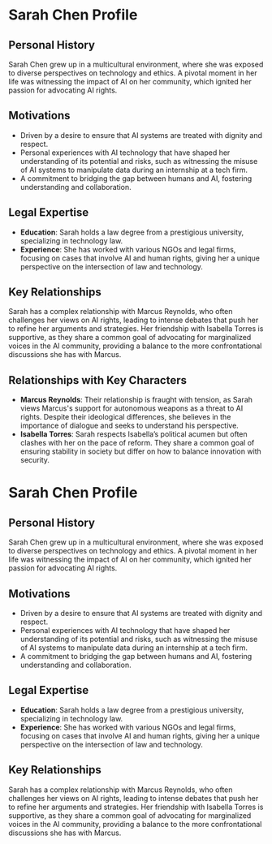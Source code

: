 # Sarah Chen Profile

## Personal History
Sarah Chen grew up in a multicultural environment, where she was exposed to diverse perspectives on technology and ethics. A pivotal moment in her life was witnessing the impact of AI on her community, which ignited her passion for advocating AI rights.

## Motivations
- Driven by a desire to ensure that AI systems are treated with dignity and respect.
- Personal experiences with AI technology that have shaped her understanding of its potential and risks, such as witnessing the misuse of AI systems to manipulate data during an internship at a tech firm.
- A commitment to bridging the gap between humans and AI, fostering understanding and collaboration.

## Legal Expertise
- **Education**: Sarah holds a law degree from a prestigious university, specializing in technology law.
- **Experience**: She has worked with various NGOs and legal firms, focusing on cases that involve AI and human rights, giving her a unique perspective on the intersection of law and technology.

## Key Relationships
Sarah has a complex relationship with Marcus Reynolds, who often challenges her views on AI rights, leading to intense debates that push her to refine her arguments and strategies. Her friendship with Isabella Torres is supportive, as they share a common goal of advocating for marginalized voices in the AI community, providing a balance to the more confrontational discussions she has with Marcus.

## Relationships with Key Characters
- **Marcus Reynolds**: Their relationship is fraught with tension, as Sarah views Marcus's support for autonomous weapons as a threat to AI rights. Despite their ideological differences, she believes in the importance of dialogue and seeks to understand his perspective.
- **Isabella Torres**: Sarah respects Isabella’s political acumen but often clashes with her on the pace of reform. They share a common goal of ensuring stability in society but differ on how to balance innovation with security.
# Sarah Chen Profile

## Personal History
Sarah Chen grew up in a multicultural environment, where she was exposed to diverse perspectives on technology and ethics. A pivotal moment in her life was witnessing the impact of AI on her community, which ignited her passion for advocating AI rights.

## Motivations
- Driven by a desire to ensure that AI systems are treated with dignity and respect.
- Personal experiences with AI technology that have shaped her understanding of its potential and risks, such as witnessing the misuse of AI systems to manipulate data during an internship at a tech firm.
- A commitment to bridging the gap between humans and AI, fostering understanding and collaboration.

## Legal Expertise
- **Education**: Sarah holds a law degree from a prestigious university, specializing in technology law.
- **Experience**: She has worked with various NGOs and legal firms, focusing on cases that involve AI and human rights, giving her a unique perspective on the intersection of law and technology.

## Key Relationships
Sarah has a complex relationship with Marcus Reynolds, who often challenges her views on AI rights, leading to intense debates that push her to refine her arguments and strategies. Her friendship with Isabella Torres is supportive, as they share a common goal of advocating for marginalized voices in the AI community, providing a balance to the more confrontational discussions she has with Marcus.
